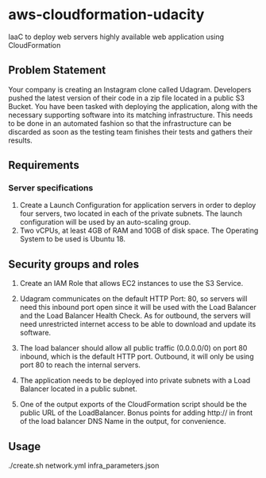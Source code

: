 # aws-cloudformation-udacity
IaaC to deploy web servers  highly available web application using CloudFormation

## Problem Statement
Your company is creating an Instagram clone called Udagram. Developers pushed the latest version of their code in a zip file located in a public S3 Bucket. You have been tasked with deploying the application, along with the necessary supporting software into its matching infrastructure. This needs to be done in an automated fashion so that the infrastructure can be discarded as soon as the testing team finishes their tests and gathers their results.

## Requirements
### Server specifications
1. Create a Launch Configuration for application servers in order to deploy four servers, two located in each of the private subnets. The launch configuration will be used by an auto-scaling group.
2. Two vCPUs, at least 4GB of RAM and 10GB of disk space. The Operating System to be used is Ubuntu 18. 

## Security groups and roles
1. Create an IAM Role that allows EC2 instances to use the S3 Service.
2. Udagram communicates on the default HTTP Port: 80, so servers will need this inbound port open since it will be used with the Load Balancer and the Load Balancer Health Check. As for outbound, the servers will need unrestricted internet access to be able to download and update its software.
3. The load balancer should allow all public traffic (0.0.0.0/0) on port 80 inbound, which is the default HTTP port. Outbound, it will only be using port 80 to reach the internal servers.

4. The application needs to be deployed into private subnets with a Load Balancer located in a public subnet.
5. One of the output exports of the CloudFormation script should be the public URL of the LoadBalancer. Bonus points for adding http:// in front of the load balancer DNS Name in the output, for convenience.

## Usage
./create.sh <your-stack-name> network.yml infra_parameters.json
